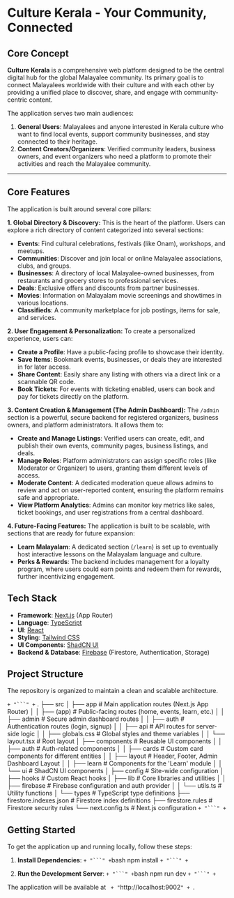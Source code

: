 
# Culture Kerala - Your Community, Connected

## Core Concept

**Culture Kerala** is a comprehensive web platform designed to be the central digital hub for the global Malayalee community. Its primary goal is to connect Malayalees worldwide with their culture and with each other by providing a unified place to discover, share, and engage with community-centric content.

The application serves two main audiences:
1.  **General Users**: Malayalees and anyone interested in Kerala culture who want to find local events, support community businesses, and stay connected to their heritage.
2.  **Content Creators/Organizers**: Verified community leaders, business owners, and event organizers who need a platform to promote their activities and reach the Malayalee community.

---

## Core Features

The application is built around several core pillars:

**1. Global Directory & Discovery:**
This is the heart of the platform. Users can explore a rich directory of content categorized into several sections:
*   **Events**: Find cultural celebrations, festivals (like Onam), workshops, and meetups.
*   **Communities**: Discover and join local or online Malayalee associations, clubs, and groups.
*   **Businesses**: A directory of local Malayalee-owned businesses, from restaurants and grocery stores to professional services.
*   **Deals**: Exclusive offers and discounts from partner businesses.
*   **Movies**: Information on Malayalam movie screenings and showtimes in various locations.
*   **Classifieds**: A community marketplace for job postings, items for sale, and services.

**2. User Engagement & Personalization:**
To create a personalized experience, users can:
*   **Create a Profile**: Have a public-facing profile to showcase their identity.
*   **Save Items**: Bookmark events, businesses, or deals they are interested in for later access.
*   **Share Content**: Easily share any listing with others via a direct link or a scannable QR code.
*   **Book Tickets**: For events with ticketing enabled, users can book and pay for tickets directly on the platform.

**3. Content Creation & Management (The Admin Dashboard):**
The `/admin` section is a powerful, secure backend for registered organizers, business owners, and platform administrators. It allows them to:
*   **Create and Manage Listings**: Verified users can create, edit, and publish their own events, community pages, business listings, and deals.
*   **Manage Roles**: Platform administrators can assign specific roles (like Moderator or Organizer) to users, granting them different levels of access.
*   **Moderate Content**: A dedicated moderation queue allows admins to review and act on user-reported content, ensuring the platform remains safe and appropriate.
*   **View Platform Analytics**: Admins can monitor key metrics like sales, ticket bookings, and user registrations from a central dashboard.

**4. Future-Facing Features:**
The application is built to be scalable, with sections that are ready for future expansion:
*   **Learn Malayalam**: A dedicated section (`/learn`) is set up to eventually host interactive lessons on the Malayalam language and culture.
*   **Perks & Rewards**: The backend includes management for a loyalty program, where users could earn points and redeem them for rewards, further incentivizing engagement.


## Tech Stack

- **Framework**: [Next.js](https://nextjs.org/) (App Router)
- **Language**: [TypeScript](https://www.typescriptlang.org/)
- **UI**: [React](https://react.dev/)
- **Styling**: [Tailwind CSS](https://tailwindcss.com/)
- **UI Components**: [ShadCN UI](https://ui.shadcn.com/)
- **Backend & Database**: [Firebase](https://firebase.google.com/) (Firestore, Authentication, Storage)


## Project Structure

The repository is organized to maintain a clean and scalable architecture.

` + "```" + `
.
├── src
│   ├── app                 # Main application routes (Next.js App Router)
│   │   ├── (app)           # Public-facing routes (home, events, learn, etc.)
│   │   ├── admin           # Secure admin dashboard routes
│   │   ├── auth            # Authentication routes (login, signup)
│   │   ├── api             # API routes for server-side logic
│   │   ├── globals.css     # Global styles and theme variables
│   │   └── layout.tsx      # Root layout
│   ├── components          # Reusable UI components
│   │   ├── auth            # Auth-related components
│   │   ├── cards           # Custom card components for different entities
│   │   ├── layout          # Header, Footer, Admin Dashboard Layout
│   │   ├── learn           # Components for the 'Learn' module
│   │   └── ui              # ShadCN UI components
│   ├── config              # Site-wide configuration
│   ├── hooks               # Custom React hooks
│   ├── lib                 # Core libraries and utilities
│   │   ├── firebase        # Firebase configuration and auth provider
│   │   └── utils.ts        # Utility functions
│   └── types               # TypeScript type definitions
├── firestore.indexes.json  # Firestore index definitions
├── firestore.rules         # Firestore security rules
└── next.config.ts          # Next.js configuration
` + "```" + `

## Getting Started

To get the application up and running locally, follow these steps:

1.  **Install Dependencies**:
    ` + "```" + `bash
    npm install
    ` + "```" + `

2.  **Run the Development Server**:
    ` + "```" + `bash
    npm run dev
    ` + "```" + `

The application will be available at ` + "`http://localhost:9002`" + `.
